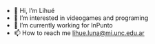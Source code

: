 - 👋 Hi, I’m Lihué 
- 👀 I’m interested in videogames and programing
- 🌱 I’m currently working for InPunto
- 📫 How to reach me lihue.luna@mi.unc.edu.ar

<!---
LiweX/LiweX is a ✨ special ✨ repository because its `README.md` (this file) appears on your GitHub profile.
You can click the Preview link to take a look at your changes.
--->
